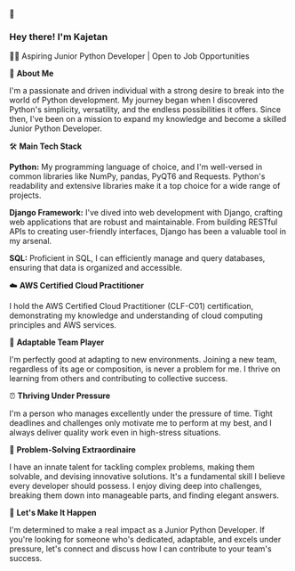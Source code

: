 👋 <h3>Hey there! I'm Kajetan</h3>

👨‍💻 Aspiring Junior Python Developer | Open to Job Opportunities

🌟 <b>About Me</b>

I'm a passionate and driven individual with a strong desire to break into the world of Python development. My journey began when I discovered Python's simplicity, versatility, and the endless possibilities it offers. Since then, I've been on a mission to expand my knowledge and become a skilled Junior Python Developer.

🛠️ <b>Main Tech Stack</b>

<b>Python:</b> My programming language of choice, and I'm well-versed in common libraries like NumPy, pandas, PyQT6 and Requests. Python's readability and extensive libraries make it a top choice for a wide range of projects.

<b>Django Framework:</b> I've dived into web development with Django, crafting web applications that are robust and maintainable. From building RESTful APIs to creating user-friendly interfaces, Django has been a valuable tool in my arsenal.

<b>SQL:</b> Proficient in SQL, I can efficiently manage and query databases, ensuring that data is organized and accessible.

☁️ <b>AWS Certified Cloud Practitioner</b>

I hold the AWS Certified Cloud Practitioner (CLF-C01) certification, demonstrating my knowledge and understanding of cloud computing principles and AWS services.

💪 <b>Adaptable Team Player</b>

I'm perfectly good at adapting to new environments. Joining a new team, regardless of its age or composition, is never a problem for me. I thrive on learning from others and contributing to collective success.

⏰ <b>Thriving Under Pressure</b>

I'm a person who manages excellently under the pressure of time. Tight deadlines and challenges only motivate me to perform at my best, and I always deliver quality work even in high-stress situations.

🧩 <b>Problem-Solving Extraordinaire</b>

I have an innate talent for tackling complex problems, making them solvable, and devising innovative solutions. It's a fundamental skill I believe every developer should possess. I enjoy diving deep into challenges, breaking them down into manageable parts, and finding elegant answers.

🚀 <b>Let's Make It Happen</b>

I'm determined to make a real impact as a Junior Python Developer. If you're looking for someone who's dedicated, adaptable, and excels under pressure, let's connect and discuss how I can contribute to your team's success.


<!--
**kajcol1/kajcol1** is a ✨ _special_ ✨ repository because its `README.md` (this file) appears on your GitHub profile.

Here are some ideas to get you started:

- 🔭 I’m currently working on ...
- 🌱 I’m currently learning ...
- 👯 I’m looking to collaborate on ...
- 🤔 I’m looking for help with ...
- 💬 Ask me about ...
- 📫 How to reach me: ...
- 😄 Pronouns: ...
- ⚡ Fun fact: ...
-->
